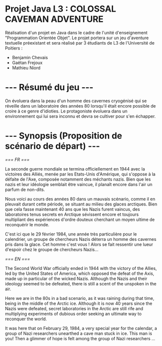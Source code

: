 Projet Java L3 : COLOSSAL CAVEMAN ADVENTURE
=
Réalisation d'un projet en Java dans le cadre de l'unité d'enseignement "Programmation Orientée Objet".
Le projet portera sur un jeu d'aventure textuelle préexistant et sera réalisé par 3 étudiants de L3 de l'Université de Poitiers :

- Benjamin Chevais
- Gaëtan Frejoux
- Mathieu Niord

--- Résumé du jeu ---
=
On évoluera dans la peau d'un homme des cavernes cryogénisé qui se réveille dans un laboratoire des années 80 lorsqu'il était encore
possible de croire à ce genre d'idioties. Le protagoniste évoluera dans un environnement qui lui sera inconnu et devra se cultiver pour
s'en échapper.

--- Synopsis (Proposition de scénario de départ) ---
=
*=== FR ===*

La seconde guerre mondiale se termina officiellement en 1944 avec la victoires des Alliés, menée par les Etats-Unis d'Amérique, qui s'oppose à la défaite de l'Axe, composée notamment des méchants nazis. Bien que les nazis et leur idéologie semblait être vaincue, il planaît encore dans l'air un parfum de non-dits.

Nous voici au cours des années 80 dans un mauvais scénario, comme il en pleuvait durant cette période, se situant au milieu des glaces arctiques. Bien que cela fasse maintenant 40 ans que les Nazis furent vaincus, des laboratoires tenus secrets en Arctique sévissent encore et toujours multipliant des expériences d'ordre douteux cherchant un moyen ultime de reconquérir le monde.

C'est ici que le 29 février 1984, une année très particulière pour le calendrier, un groupe de chercheurs Nazis déterra un homme des cavernes pris dans la glace. Cet homme c'est vous ! Alors se fait ressentir une lueur d'espoir chez le groupe de chercheurs Nazis...

*=== EN ===*

The Second World War officially ended in 1944 with the victory of the Allies, led by the United States of America, which opposed the defeat of the Axis, made up in particular of the wicked Nazis. Although the Nazis and their ideology seemed to be defeated, there is still a scent of the unspoken in the air.

Here we are in the 80s in a bad scenario, as it was raining during that time, being in the middle of the Arctic ice. Although it is now 40 years since the Nazis were defeated, secret laboratories in the Arctic are still rife and multiplying experiments of dubious order seeking an ultimate way to reconquer the world.

It was here that on February 29, 1984, a very special year for the calendar, a group of Nazi researchers unearthed a cave man stuck in ice. This man is you! Then a glimmer of hope is felt among the group of Nazi researchers ...
